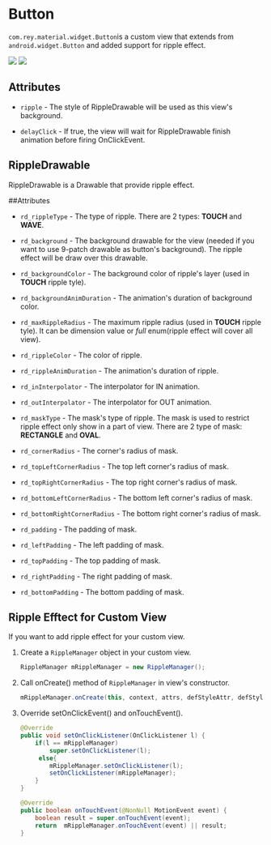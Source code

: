 Button
=====================

  `com.rey.material.widget.Button`is a custom view that extends from `android.widget.Button` and added support for ripple effect.

![](https://github.com/rey5137/Material/blob/master/image/button_raise_touch.gif)
![](https://github.com/rey5137/Material/blob/master/image/button_raise_wave.gif)

Attributes
------------

* `ripple` - The style of RippleDrawable will be used as this view's background.

* `delayClick` - If true, the view will wait for RippleDrawable finish animation before firing OnClickEvent.


RippleDrawable
--------------------------
  RippleDrawable is a Drawable that provide ripple effect.


##Attributes

* `rd_rippleType` - The type of ripple. There are 2 types: **TOUCH** and **WAVE**.

* `rd_background` - The background drawable for the view (needed if you want to use 9-patch drawable as button's background). The ripple effect will be draw over this drawable.

* `rd_backgroundColor` - The background color of ripple's layer (used in **TOUCH** ripple tyle).

* `rd_backgroundAnimDuration` - The animation's duration of background color.

* `rd_maxRippleRadius` - The maximum ripple radius (used in **TOUCH** ripple tyle). It can be dimension value or _full_ enum(ripple effect will cover all view).

* `rd_rippleColor` - The color of ripple.

* `rd_rippleAnimDuration` - The animation's duration of ripple.

* `rd_inInterpolator` - The interpolator for IN animation.

* `rd_outInterpolator` - The interpolator for OUT animation.

* `rd_maskType` - The mask's type of ripple. The mask is used to restrict ripple effect only show in a part of view. There are 2 type of mask: **RECTANGLE** and **OVAL**.

* `rd_cornerRadius` - The corner's radius of mask.

* `rd_topLeftCornerRadius` - The top left corner's radius of mask.

* `rd_topRightCornerRadius` - The top right corner's radius of mask.

* `rd_bottomLeftCornerRadius` - The bottom left corner's radius of mask.

* `rd_bottomRightCornerRadius` - The bottom right corner's radius of mask.

* `rd_padding` - The padding of mask.

* `rd_leftPadding` - The left padding of mask.

* `rd_topPadding` - The top padding of mask.

* `rd_rightPadding` - The right padding of mask.

* `rd_bottomPadding` - The bottom padding of mask.

Ripple Efftect for Custom View
-------------------------------

If you want to add ripple effect for your custom view.

1. Create a `RippleManager` object in your custom view.

    ```java
    RippleManager mRippleManager = new RippleManager();
    ```
2. Call onCreate() method of `RippleManager` in view's constructor.

    ```java
    mRippleManager.onCreate(this, context, attrs, defStyleAttr, defStyleRes);
    ```
3. Override setOnClickEvent() and onTouchEvent().

    ```java
    @Override
    public void setOnClickListener(OnClickListener l) {
        if(l == mRippleManager)
            super.setOnClickListener(l);
         else{
            mRippleManager.setOnClickListener(l);
            setOnClickListener(mRippleManager);
        }	
    }
	
    @Override
    public boolean onTouchEvent(@NonNull MotionEvent event) {
        boolean result = super.onTouchEvent(event);
        return  mRippleManager.onTouchEvent(event) || result;
    }
    ```